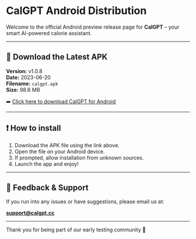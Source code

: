 # CalGPT Android Distribution

Welcome to the official Android preview release page for **CalGPT** – your smart AI-powered calorie assistant.

---

## 📲 Download the Latest APK

**Version:** v1.0.8  
**Date:** 2023-06-20  
**Filename:** `calgpt.apk`  
**Size:** 98.6 MB

➡️ [Click here to download CalGPT for Android](https://github.com/akashicbot/calgpt-distribution/releases/download/v1.0.8/calgpt.apk)

---

## ❗ How to install

1. Download the APK file using the link above.
2. Open the file on your Android device.
3. If prompted, allow installation from unknown sources.
4. Launch the app and enjoy!

---

## 📧 Feedback & Support

If you run into any issues or have suggestions, please email us at:

**support@calgpt.cc**

---

Thank you for being part of our early testing community 🙌

